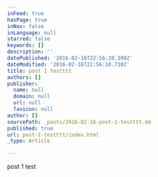 ```yaml
---
inFeed: true
hasPage: true
inNav: false
inLanguage: null
starred: false
keywords: []
description: ''
datePublished: '2016-02-16T22:56:20.309Z'
dateModified: '2016-02-16T22:56:10.738Z'
title: post 1 testttt
authors: []
publisher:
  name: null
  domain: null
  url: null
  favicon: null
author: []
sourcePath: _posts/2016-02-16-post-1-testttt.md
published: true
url: post-1-testttt/index.html
_type: Article

---
```

post 1 test